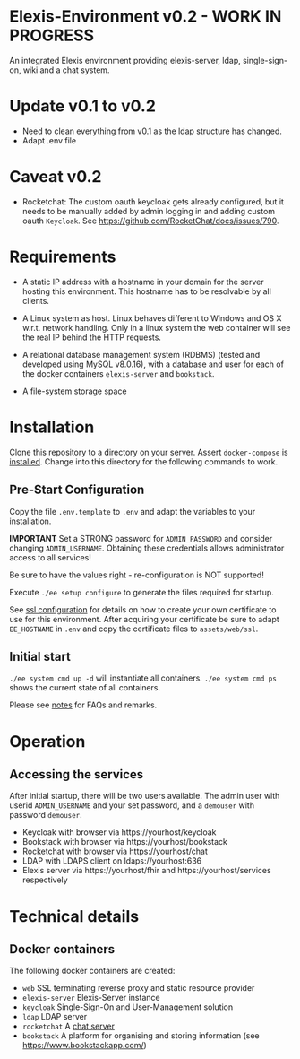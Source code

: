 # Elexis-Environment v0.2 - WORK IN PROGRESS

An integrated Elexis environment providing elexis-server, ldap, single-sign-on, wiki and a chat system.

# Update v0.1 to v0.2

* Need to clean everything from v0.1 as the ldap structure has changed.
* Adapt .env file

# Caveat v0.2

* Rocketchat: The custom oauth keycloak gets already configured, but it needs to be manually added by admin logging in and adding custom oauth `Keycloak`. See https://github.com/RocketChat/docs/issues/790.

# Requirements

* A static IP address with a hostname in your domain for the server hosting this environment. This hostname has to be resolvable by all clients.

* A Linux system as host. Linux behaves different to Windows and OS X w.r.t. network handling. Only in a linux system the web container will see the real IP behind the HTTP requests.

* A relational database management system (RDBMS) (tested and developed using MySQL v8.0.16), with
a database and user for each of the docker containers ``elexis-server`` and ``bookstack``.

* A file-system storage space

# Installation

Clone this repository to a directory on your server. Assert `docker-compose` is [installed](https://docs.docker.com/compose/install/). Change into this directory for the following commands to work.

## Pre-Start Configuration

Copy the file `.env.template` to `.env` and adapt the variables to your installation.

**IMPORTANT** Set a STRONG password for `ADMIN_PASSWORD` and consider changing `ADMIN_USERNAME`. Obtaining these credentials allows administrator access to all services!

Be sure to have the values right - re-configuration is NOT supported!

Execute `./ee setup configure` to generate the files required for startup.

See [ssl configuration](doc/ssl.md) for details on how to create your own certificate to use for this environment.
After acquiring your certificate be sure to adapt `EE_HOSTNAME` in `.env` and copy
the certificate files to `assets/web/ssl`.

## Initial start

`./ee system cmd up -d` will instantiate all containers. `./ee system cmd ps` shows the current state of all containers.

Please see [notes](docs/notes.md) for FAQs and remarks.

# Operation

## Accessing the services

After initial startup, there will be two users available. The admin user with userid `ADMIN_USERNAME` and your set password, and a `demouser` with password `demouser`.

* Keycloak with browser via https://yourhost/keycloak
* Bookstack with browser via https://yourhost/bookstack
* Rocketchat with browser via https://yourhost/chat
* LDAP with LDAPS client on ldaps://yourhost:636 
* Elexis server via https://yourhost/fhir and https://yourhost/services respectively

# Technical details

## Docker containers

The following docker containers are created:

- ```web``` SSL terminating reverse proxy and static resource provider
- ```elexis-server``` Elexis-Server instance
- ```keycloak``` Single-Sign-On and User-Management solution
- ```ldap``` LDAP server
- ```rocketchat``` A [chat server](https://rocket.chat/)
- ```bookstack``` A platform for organising and storing information (see https://www.bookstackapp.com/)